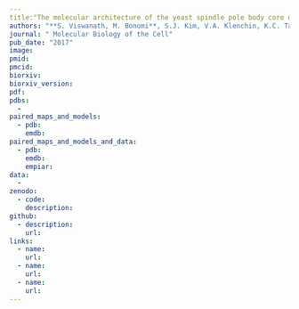```yaml
---
title:"The molecular architecture of the yeast spindle pole body core determined by Bayesian integrative modeling."
authors: "**S. Viswanath, M. Bonomi**, S.J. Kim, V.A. Klenchin, K.C. Taylor, K.C. Yabut, N.T. Umbreit, H.A. Van Epps, J. Meehl, M.H. Jones, D. Russel, J.A. Velazquez-Muriel, M. Winey, I. Rayment, T.N. Davis, A. Sali, E.G. Muller"
journal: " Molecular Biology of the Cell"
pub_date: "2017"
image: 
pmid: 
pmcid: 
biorxiv:
biorxiv_version:
pdf: 
pdbs:
  - 
paired_maps_and_models:
  - pdb: 
    emdb: 
paired_maps_and_models_and_data:
  - pdb: 
    emdb: 
    empiar: 
data:
  - 
zenodo:
  - code: 
    description: 
github:
  - description: 
    url: 
links:
  - name: 
    url: 
  - name: 
    url: 
  - name: 
    url: 
---
```

